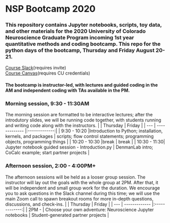 # NSP Bootcamp 2020

### This repository contains Jupyter notebooks, scripts, toy data, and other materials for the 2020 University of Colorado Neuroscience Graduate Program incoming 1st year quantitative methods and coding bootcamp. This repo for the python days of the bootcamp, Thursday and Friday August 20-21. 

[Course Slack](neurosciencec-cvb8549.slack.com)(requires invite)
<br>
[Course Canvas](https://ucdenver.instructure.com/courses/455954)(requires CU credentials)
<br>

#### The bootcamp is instructor-led, with lectures and guided coding in the AM and independent coding with TAs available in the PM. 

### Morning session, 9:30 - 11:30AM
The morning session are  formatted to be interactive lectures; after the introdutory slides, we will be running code together, with students running and writing code along with the instructors.
| | Thursday        | Friday      | 
| --- | ------------- |:-------------:| 
| 9:30 - 10:20 |Introduction to Python; installation, kernels, and packages | scripts; flow control statements; programming objects, programming things | 
| 10:20 - 10:30 |break     | break     | 
| 10:30 - 11:30| Jupyter notebook guided session - Introduction.py | DenmanLab intro; CoCalc example; start partner projects   | 



### Afternoon session, 2:00 - 4:00PM+
The afternoon sessions will be held as a looser group session. The instructor will lay out the goals with the whole group at 2PM. After that, it will be independent and small group work for the duration. We encourage you to ask questions in the Slack channel during this time; we will use the main Zoom call to spawn breakout rooms for more in-depth questions, discussions, and check-ins.
| | Thursday        | Friday      | 
| --- | ------------- |:-------------:| 
| 2PM - | Choose your own adventure: Neuroscience Jupyter notebooks | Student-generated partner projects  | 

